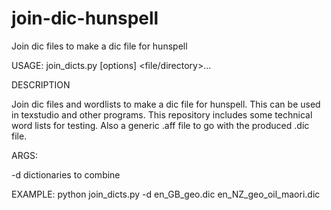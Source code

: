 join-dic-hunspell
=================

Join dic files to make a dic file for hunspell

USAGE: join_dicts.py [options] <file/directory>...



DESCRIPTION

Join dic files and wordlists to make a dic file for hunspell. This can be used
in texstudio and other programs. This repository includes some technical word
lists for testing. Also a generic .aff file to go with the produced .dic file.



ARGS:

-d  dictionaries to combine



EXAMPLE: python join_dicts.py -d en_GB_geo.dic en_NZ_geo_oil_maori.dic




